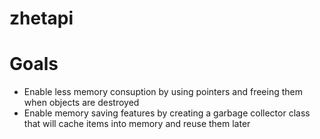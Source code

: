 # zhetapi

# Goals #

 - Enable less memory consuption by using pointers and freeing them when objects are destroyed
 - Enable memory saving features by creating a garbage collector class that will cache items into memory and reuse them later
